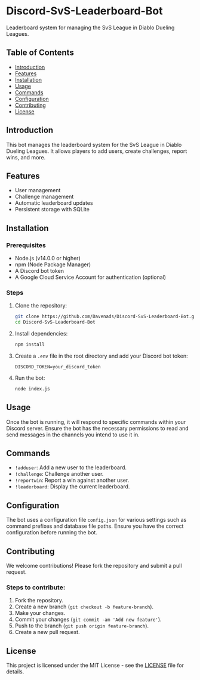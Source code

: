 # Discord-SvS-Leaderboard-Bot

Leaderboard system for managing the SvS League in Diablo Dueling Leagues.

## Table of Contents
- [Introduction](#introduction)
- [Features](#features)
- [Installation](#installation)
- [Usage](#usage)
- [Commands](#commands)
- [Configuration](#configuration)
- [Contributing](#contributing)
- [License](#license)

## Introduction
This bot manages the leaderboard system for the SvS League in Diablo Dueling Leagues. It allows players to add users, create challenges, report wins, and more.

## Features
- User management
- Challenge management
- Automatic leaderboard updates
- Persistent storage with SQLite

## Installation

### Prerequisites
- Node.js (v14.0.0 or higher)
- npm (Node Package Manager)
- A Discord bot token
- A Google Cloud Service Account for authentication (optional)

### Steps
1. Clone the repository:
    ```bash
    git clone https://github.com/Davenads/Discord-SvS-Leaderboard-Bot.git
    cd Discord-SvS-Leaderboard-Bot
    ```

2. Install dependencies:
    ```bash
    npm install
    ```

3. Create a `.env` file in the root directory and add your Discord bot token:
    ```env
    DISCORD_TOKEN=your_discord_token
    ```

4. Run the bot:
    ```bash
    node index.js
    ```

## Usage
Once the bot is running, it will respond to specific commands within your Discord server. Ensure the bot has the necessary permissions to read and send messages in the channels you intend to use it in.

## Commands
- `!adduser`: Add a new user to the leaderboard.
- `!challenge`: Challenge another user.
- `!reportwin`: Report a win against another user.
- `!leaderboard`: Display the current leaderboard.

## Configuration
The bot uses a configuration file `config.json` for various settings such as command prefixes and database file paths. Ensure you have the correct configuration before running the bot.

## Contributing
We welcome contributions! Please fork the repository and submit a pull request.

### Steps to contribute:
1. Fork the repository.
2. Create a new branch (`git checkout -b feature-branch`).
3. Make your changes.
4. Commit your changes (`git commit -am 'Add new feature'`).
5. Push to the branch (`git push origin feature-branch`).
6. Create a new pull request.

## License
This project is licensed under the MIT License - see the [LICENSE](LICENSE) file for details.

